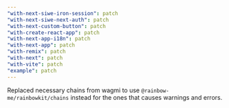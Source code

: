 ```yaml
---
"with-next-siwe-iron-session": patch
"with-next-siwe-next-auth": patch
"with-next-custom-button": patch
"with-create-react-app": patch
"with-next-app-i18n": patch
"with-next-app": patch
"with-remix": patch
"with-next": patch
"with-vite": patch
"example": patch
---
```


Replaced necessary chains from wagmi to use `@rainbow-me/rainbowkit/chains` instead for the ones that causes warnings and errors.
